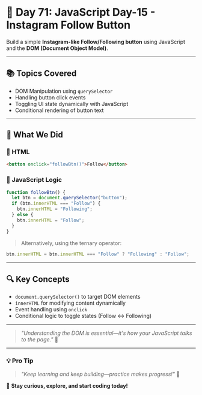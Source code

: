 # 🚀 Day 71: JavaScript Day-15 - Instagram Follow Button

Build a simple **Instagram-like Follow/Following button** using JavaScript and the **DOM (Document Object Model)**.

---

## 📚 Topics Covered

- DOM Manipulation using `querySelector`
- Handling button click events
- Toggling UI state dynamically with JavaScript
- Conditional rendering of button text

---

## 🔧 What We Did

### 📌 HTML

```html
<button onclick="followBtn()">Follow</button>
```

### 🧠 JavaScript Logic

```js
function followBtn() {
  let btn = document.querySelector("button");
  if (btn.innerHTML === "Follow") {
    btn.innerHTML = "Following";
  } else {
    btn.innerHTML = "Follow";
  }
}
```

> Alternatively, using the ternary operator:

```js
btn.innerHTML = btn.innerHTML === "Follow" ? "Following" : "Follow";
```

---

## 🔍 Key Concepts

- `document.querySelector()` to target DOM elements
- `innerHTML` for modifying content dynamically
- Event handling using `onclick`
- Conditional logic to toggle states (Follow ↔ Following)

---

> _"Understanding the DOM is essential—it's how your JavaScript talks to the page."_ 🧠

---

### 💡 **Pro Tip**

> _"Keep learning and keep building—practice makes progress!"_ 💪

🚀 **Stay curious, explore, and start coding today!**
